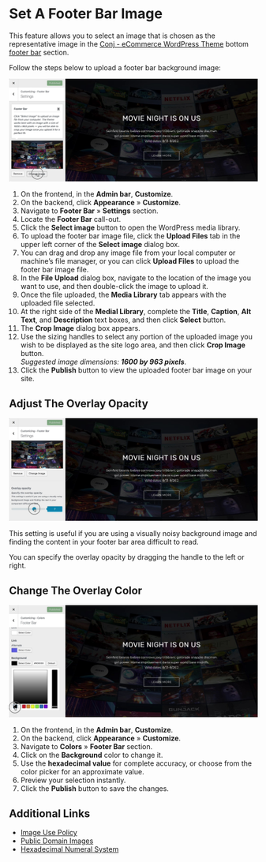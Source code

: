 # Set A Footer Bar Image

This feature allows you to select an image that is chosen as the representative image in the [Conj - eCommerce WordPress Theme](https://themeforest.net/item/conj-ecommerce-wordpress-theme/21935639?ref=mypreview) bottom [footer bar](widget-regions?id=footer-bar) section.

Follow the steps below to upload a footer bar background image:

![Set A Footer Bar Image](img/set-footer-bar-image.jpg)

1. On the frontend, in the **Admin bar**, **Customize**.
2. On the backend, click **Appearance** » **Customize**.
3. Navigate to **Footer Bar** » **Settings** section.
4. Locate the **Footer Bar** call-out.
5. Click the **Select image** button to open the WordPress media library.
6. To upload the footer bar image file, click the **Upload Files** tab in the upper left corner of the **Select image** dialog box.
7. You can drag and drop any image file from your local computer or machine’s file manager, or you can click **Upload Files** to upload the footer bar image file.
8. In the **File Upload** dialog box, navigate to the location of the image you want to use, and then double-click the image to upload it.
9. Once the file uploaded, the **Media Library** tab appears with the uploaded file selected.
10. At the right side of the **Medial Library**, complete the **Title**, **Caption**, **Alt Text**, and **Description** text boxes, and then click **Select** button.
11. The **Crop Image** dialog box appears.
12. Use the sizing handles to select any portion of the uploaded image you wish to be displayed as the site logo area, and then click **Crop Image** button.<br/>*Suggested image dimensions: **1600 by 963 pixels**.*
13. Click the **Publish** button to view the uploaded footer bar image on your site.

## Adjust The Overlay Opacity

![Adjust The Overlay Opacity](img/adjust-footer-bar-image-overlay-opacity.jpg)

This setting is useful if you are using a visually noisy background image and finding the content in your footer bar area difficult to read.

You can specify the overlay opacity by dragging the handle to the left or right.

## Change The Overlay Color

![Change The Overlay Color](img/change-footer-bar-image-overlay-color.jpg)

1. On the frontend, in the **Admin bar**, **Customize**.
2. On the backend, click **Appearance** » **Customize**.
3. Navigate to **Colors** » **Footer Bar** section.
4. Click on the **Background** color to change it.
5. Use the **hexadecimal value** for complete accuracy, or choose from the color picker for an approximate value.
6. Preview your selection instantly.
7. Click the **Publish** button to save the changes.

## Additional Links

* [Image Use Policy](https://en.wikipedia.org/wiki/Wikipedia:Image_use_policy)
* [Public Domain Images](https://en.wikipedia.org/wiki/Wikipedia:Public_domain_image_resources)
* [Hexadecimal Numeral System](https://simple.wikipedia.org/wiki/Hexadecimal_numeral_system)
